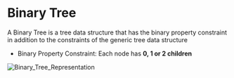 # Binary Tree 
A Binary Tree is a tree data structure that has the binary property constraint in addition to the constraints of the generic tree data structure
- Binary Property Constraint: Each node has **0, 1 or 2 children** 

![Binary_Tree_Representation](https://assets.leetcode.com/uploads/2018/12/14/binarytree.png)
